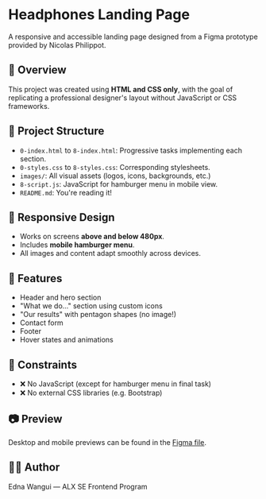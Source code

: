 # Headphones Landing Page

A responsive and accessible landing page designed from a Figma prototype provided by Nicolas Philippot.

## 🚀 Overview

This project was created using **HTML and CSS only**, with the goal of replicating a professional designer's layout without JavaScript or CSS frameworks.

## 📁 Project Structure

- `0-index.html` to `8-index.html`: Progressive tasks implementing each section.
- `0-styles.css` to `8-styles.css`: Corresponding stylesheets.
- `images/`: All visual assets (logos, icons, backgrounds, etc.)
- `8-script.js`: JavaScript for hamburger menu in mobile view.
- `README.md`: You're reading it!

## 📱 Responsive Design

- Works on screens **above and below 480px**.
- Includes **mobile hamburger menu**.
- All images and content adapt smoothly across devices.

## 📌 Features

- Header and hero section
- "What we do..." section using custom icons
- "Our results" with pentagon shapes (no image!)
- Contact form
- Footer
- Hover states and animations

## 🎯 Constraints

- ❌ No JavaScript (except for hamburger menu in final task)
- ❌ No external CSS libraries (e.g. Bootstrap)

## 📷 Preview

Desktop and mobile previews can be found in the [Figma file](https://www.figma.com/).

## 🧑‍🎓 Author

Edna Wangui — ALX SE Frontend Program
